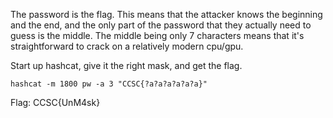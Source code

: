 The password is the flag. This means that the attacker knows the beginning and the end, and the only part of the password that they actually need to guess is the middle. The middle being only 7 characters means that it's straightforward to crack on a relatively modern cpu/gpu.

Start up hashcat, give it the right mask, and get the flag.

```
hashcat -m 1800 pw -a 3 "CCSC{?a?a?a?a?a?a}"
```

Flag: CCSC{UnM4sk}
